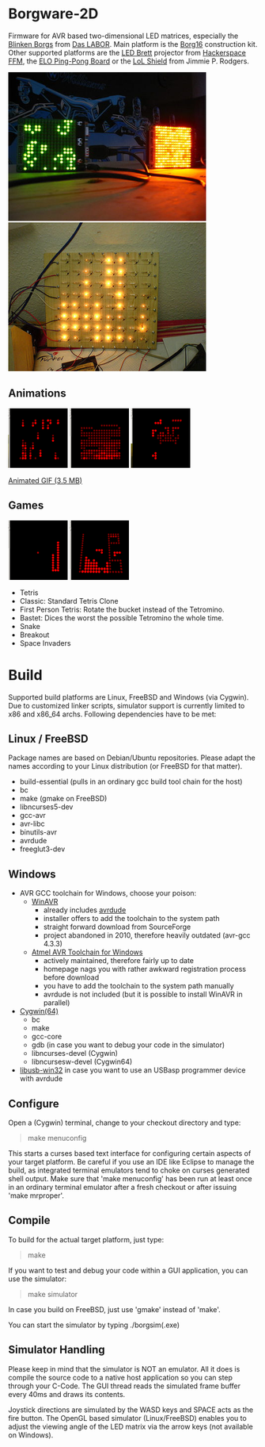 Borgware-2D
===========

Firmware for AVR based two-dimensional LED matrices, especially the
[Blinken Borgs](http://www.das-labor.org/wiki/Blinken_Borgs) from
[Das LABOR](http://das-labor.org/index.en.php).
Main platform is the [Borg16](http://www.das-labor.org/wiki/Borg16) construction
kit. Other supported platforms are the
[LED Brett](http://www.hackerspace-ffm.de/wiki/index.php?title=LedBrett)
projector from [Hackerspace FFM](http://www.hackerspace-ffm.de), the 
[ELO Ping-Pong Board](http://www.elo-web.de/elo/mikrocontroller-und-programmierung/ping-pong/das-franzis-pingpong) 
or the [LoL Shield](http://jimmieprodgers.com/kits/lolshield/) from Jimmie P.
Rodgers.

![Small Borg16](/doc/img/Borg16-small.jpg)
![Glow Lamp Borg](/doc/img/Glow_Lamp_Borg.jpg)
 
Animations
----------

![Matrix](/doc/img/anim-matrix.png)
![Fire](/doc/img/anim-feuer.png)
![Scrolling Text](/doc/img/anim-scroll.png)

[Animated GIF (3.5 MB)](/doc/img/borg_anim.gif)

Games
-----

![Snake](/doc/img/game-snake.png)
![Tetris](/doc/img/game-tetris.png)

* Tetris
 * Classic: Standard Tetris Clone
 * First Person Tetris: Rotate the bucket instead of the Tetromino.
 * Bastet: Dices the worst the possible Tetromino the whole time.
* Snake
* Breakout
* Space Invaders

Build
=====

Supported build platforms are Linux, FreeBSD and Windows (via Cygwin). Due to
customized linker scripts, simulator support is currently limited to x86 and
x86_64 archs. Following dependencies have to be met:

Linux / FreeBSD
---------------

Package names are based on Debian/Ubuntu repositories. Please adapt the names
according to your Linux distribution (or FreeBSD for that matter).

* build-essential (pulls in an ordinary gcc build tool chain for the host)
* bc
* make (gmake on FreeBSD)
* libncurses5-dev
* gcc-avr
* avr-libc
* binutils-avr
* avrdude
* freeglut3-dev

Windows
-------
* AVR GCC toolchain for Windows, choose your poison:
  * [WinAVR](http://winavr.sourceforge.net)
    * already includes [avrdude](http://www.nongnu.org/avrdude/)
    * installer offers to add the toolchain to the system path
    * straight forward download from SourceForge
    * project abandoned in 2010, therefore heavily outdated (avr-gcc 4.3.3)
  * [Atmel AVR Toolchain for Windows](http://www.atmel.com/tools/atmelavrtoolchainforwindows.aspx)
    * actively maintained, therefore fairly up to date
    * homepage nags you with rather awkward registration process before download
    * you have to add the toolchain to the system path manually
    * avrdude is not included (but it is possible to install WinAVR in parallel)
* [Cygwin(64)](http://www.cygwin.com/)
  * bc
  * make
  * gcc-core
  * gdb (in case you want to debug your code in the simulator)
  * libncurses-devel (Cygwin)
  * libncursesw-devel (Cygwin64)
* [libusb-win32](http://sourceforge.net/apps/trac/libusb-win32/wiki) in case you
  want to use an USBasp programmer device with avrdude

Configure
---------

Open a (Cygwin) terminal, change to your checkout directory and type:
 > make menuconfig

This starts a curses based text interface for configuring certain aspects of
your target platform. Be careful if you use an IDE like Eclipse to manage the
build, as integrated terminal emulators tend to choke on curses generated shell
output. Make sure that 'make menuconfig' has been run at least once in an
ordinary terminal emulator after a fresh checkout or after issuing 'make
mrproper'.

Compile
-------

To build for the actual target platform, just type:
 > make 

If you want to test and debug your code within a GUI application, you can use
the simulator:
 > make simulator

In case you build on FreeBSD, just use 'gmake' instead of 'make'.

You can start the simulator by typing ./borgsim(.exe)

Simulator Handling
------------------

Please keep in mind that the simulator is NOT an emulator. All it does is
compile the source code to a native host application so you can step through
your C-Code. The GUI thread reads the simulated frame buffer every 40ms and
draws its contents.

Joystick directions are simulated by the WASD keys and SPACE acts as the fire
button. The OpenGL based simulator (Linux/FreeBSD) enables you to adjust the
viewing angle of the LED matrix via the arrow keys (not available on Windows).
